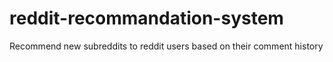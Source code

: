 # reddit-recommandation-system
Recommend new subreddits to reddit users based on their comment history
